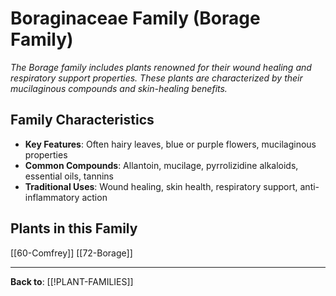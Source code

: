 # Boraginaceae Family (Borage Family)

*The Borage family includes plants renowned for their wound healing and respiratory support properties. These plants are characterized by their mucilaginous compounds and skin-healing benefits.*

## Family Characteristics
- **Key Features**: Often hairy leaves, blue or purple flowers, mucilaginous properties
- **Common Compounds**: Allantoin, mucilage, pyrrolizidine alkaloids, essential oils, tannins
- **Traditional Uses**: Wound healing, skin health, respiratory support, anti-inflammatory action

## Plants in this Family

[[60-Comfrey]]
[[72-Borage]]

---

**Back to**: [[!PLANT-FAMILIES]]